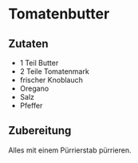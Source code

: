 # Tomatenbutter
## Zutaten
- 1 Teil Butter
- 2 Teile Tomatenmark
- frischer Knoblauch
- Oregano
- Salz
- Pfeffer
## Zubereitung
Alles mit einem Pürrierstab pürrieren. 
